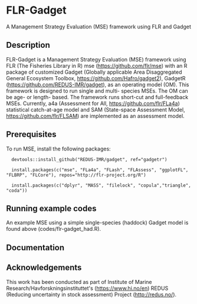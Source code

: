 # FLR-Gadget
A Management Strategy Evaluation (MSE) framework using FLR and Gadget

## Description 
FLR-Gadget is a Management Strategy Evaluation (MSE) framework using FLR (The Fisheries Library in R) mse (https://github.com/flr/mse) with an R package of customized Gadget (Globally applicable Area Disaggregated General Ecosystem Toolbox, https://github.com/Hafro/gadget2), GadgetR (https://github.com/REDUS-IMR/gadget), as an operating model (OM). This framework is designed to run single and multi- species MSEs. The OM can be age- or length- based. The framework runs  short-cut and full-feedback MSEs. Currently, a4a (Assessment for All, https://github.com/flr/FLa4a) statistical catch-at-age model and SAM (State-space Assessment Model, https://github.com/flr/FLSAM) are implemented as an assessment model. 

## Prerequisites
To run MSE, install the following packages:
```
  devtools::install_github("REDUS-IMR/gadget", ref="gadgetr")

  install.packages(c("mse", "FLa4a", "FLash", "FLAssess", "ggplotFL", "FLBRP", "FLCore"), repos="http://flr-project.org/R")
  
  install.packages(c("dplyr", "MASS", "filelock", "copula","triangle", "coda"))  
```

## Running example codes
An example MSE using a simple single-species (haddock) Gadget model is found above (codes/flr-gadget_had.R).

## Documentation


## Acknowledgements
This work has been conducted as part of Institute of Marine Research/Havforskningsinstituttet's (https://www.hi.no/en) REDUS (Reducing uncertainty in stock assessment) Project (http://redus.no/).
